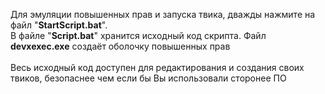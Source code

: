 Для эмуляции повышенных прав и запуска твика, дважды нажмите на файл "**StartScript.bat**". 
<br>
В файле "**Script.bat**" хранится исходный код скрипта. Файл **devxexec.exe** создаёт оболочку повышенных прав
<br><br>
Весь исходный код доступен для редактирования и создания своих твиков, безопаснее чем если бы Вы использовали сторонее ПО
